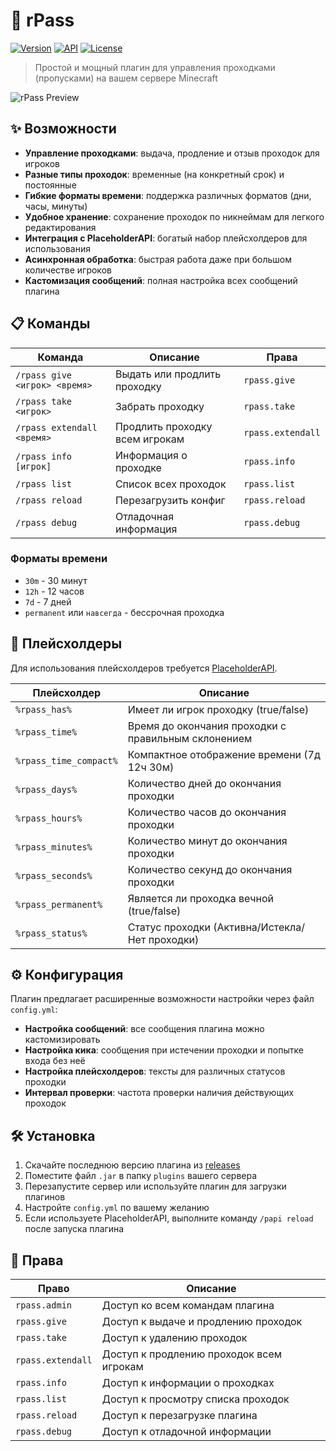 # 🔑 rPass

[![Version](https://img.shields.io/badge/version-1.0-brightgreen.svg)](https://github.com/therayzv/rPass/releases)
[![API](https://img.shields.io/badge/API-1.21-blue.svg)](https://www.spigotmc.org/)
[![License](https://img.shields.io/badge/license-MIT-red.svg)](LICENSE)

> Простой и мощный плагин для управления проходками (пропусками) на вашем сервере Minecraft

![rPass Preview](https://via.placeholder.com/800x400?text=rPass+Plugin+Preview)

## ✨ Возможности

- **Управление проходками**: выдача, продление и отзыв проходок для игроков
- **Разные типы проходок**: временные (на конкретный срок) и постоянные
- **Гибкие форматы времени**: поддержка различных форматов (дни, часы, минуты)
- **Удобное хранение**: сохранение проходок по никнеймам для легкого редактирования
- **Интеграция с PlaceholderAPI**: богатый набор плейсхолдеров для использования
- **Асинхронная обработка**: быстрая работа даже при большом количестве игроков
- **Кастомизация сообщений**: полная настройка всех сообщений плагина

## 📋 Команды

| Команда | Описание | Права |
|---------|----------|-------|
| `/rpass give <игрок> <время>` | Выдать или продлить проходку | `rpass.give` |
| `/rpass take <игрок>` | Забрать проходку | `rpass.take` |
| `/rpass extendall <время>` | Продлить проходку всем игрокам | `rpass.extendall` |
| `/rpass info [игрок]` | Информация о проходке | `rpass.info` |
| `/rpass list` | Список всех проходок | `rpass.list` |
| `/rpass reload` | Перезагрузить конфиг | `rpass.reload` |
| `/rpass debug` | Отладочная информация | `rpass.debug` |

### Форматы времени
- `30m` - 30 минут
- `12h` - 12 часов
- `7d` - 7 дней
- `permanent` или `навсегда` - бессрочная проходка

## 🔄 Плейсхолдеры

Для использования плейсхолдеров требуется [PlaceholderAPI](https://github.com/PlaceholderAPI/PlaceholderAPI).

| Плейсхолдер | Описание |
|-------------|----------|
| `%rpass_has%` | Имеет ли игрок проходку (true/false) |
| `%rpass_time%` | Время до окончания проходки с правильным склонением |
| `%rpass_time_compact%` | Компактное отображение времени (7д 12ч 30м) |
| `%rpass_days%` | Количество дней до окончания проходки |
| `%rpass_hours%` | Количество часов до окончания проходки |
| `%rpass_minutes%` | Количество минут до окончания проходки |
| `%rpass_seconds%` | Количество секунд до окончания проходки |
| `%rpass_permanent%` | Является ли проходка вечной (true/false) |
| `%rpass_status%` | Статус проходки (Активна/Истекла/Нет проходки) |

## ⚙️ Конфигурация

Плагин предлагает расширенные возможности настройки через файл `config.yml`:

- **Настройка сообщений**: все сообщения плагина можно кастомизировать
- **Настройка кика**: сообщения при истечении проходки и попытке входа без неё
- **Настройка плейсхолдеров**: тексты для различных статусов проходки
- **Интервал проверки**: частота проверки наличия действующих проходок

## 🛠️ Установка

1. Скачайте последнюю версию плагина из [releases](https://github.com/therayzv/rPass/releases)
2. Поместите файл `.jar` в папку `plugins` вашего сервера
3. Перезапустите сервер или используйте плагин для загрузки плагинов
4. Настройте `config.yml` по вашему желанию
5. Если используете PlaceholderAPI, выполните команду `/papi reload` после запуска плагина

## 📄 Права

| Право | Описание |
|-------|----------|
| `rpass.admin` | Доступ ко всем командам плагина |
| `rpass.give` | Доступ к выдаче и продлению проходок |
| `rpass.take` | Доступ к удалению проходок |
| `rpass.extendall` | Доступ к продлению проходок всем игрокам |
| `rpass.info` | Доступ к информации о проходках |
| `rpass.list` | Доступ к просмотру списка проходок |
| `rpass.reload` | Доступ к перезагрузке плагина |
| `rpass.debug` | Доступ к отладочной информации |

